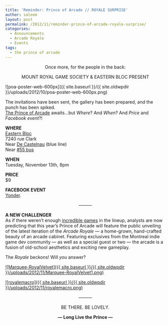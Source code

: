 ```yaml
---
title: 'Reminder: Prince of Arcade // ROYALE SURPRISE'
author: saleem
layout: post
permalink: /2012/11/reminder-prince-of-arcade-royale-surprise/
categories:
  - Announcements
  - Arcade Royale
  - Events
tags:
  - the prince of arcade
---
```

<center>
  Once more, for the people in the back:</p> <p>
    MOUNT ROYAL GAME SOCIETY &#038; EASTERN BLOC PRESENT</center>
  </p>
  
  <p>
    ![poa-poster-web-600px]({{ site.baseurl }}/{{ site.oldwpdir }}/uploads/2012/10/poa-poster-web-600px.png)
  </p>
  
  <p>
    The invitations have been sent, the gallery has been prepared, and the punch has been spiked.<br /> <a href="{{ site.baseurl }}/2012/11/the-prince-of-arcade-2/">The Prince of Arcade</a> awaits&#8230;but <em>Where</em>? And <em>When</em>? And <em>Price</em> and <em>Facebook event</em>?!
  </p>
  
  <p>
    <strong>WHERE</strong><br /> <a href="https://plus.google.com/109033529997287476853/about?gl=ca&hl=en">Eastern Bloc</a><br /> 7240 rue Clark<br /> Near <a href="http://www.stm.info/english/metro/a-m61.htm">De Castelnau</a> (blue line)<br /> Near <a href="http://www.stm.info/english/bus/plan_lig/a-pl55.htm">#55 bus</a>
  </p>
  
  <p>
    <strong>WHEN</strong><br /> Tuesday, November 13th, 8pm
  </p>
  
  <p>
    <strong>PRICE</strong><br /> $9
  </p>
  
  <p>
    <strong>FACEBOOK EVENT</strong><br /> <a href="https://www.facebook.com/events/413416385392229/">Yonder</a>.
  </p>
  
  <p>
    <center>
      &#8212;&#8212;&#8212;
    </center>
  </p>
  
  <p>
    <strong>A NEW CHALLENGER</strong><br /> As if there weren&#8217;t enough <a href="{{ site.baseurl }}/2012/11/the-prince-of-arcade-2/">incredible games</a> in the lineup, analysts are now predicting that this year&#8217;s Prince of Arcade will feature the public unveiling of the latest iteration of the <em>Arcade Royale</em> &#8212; a home-grown, hand-crafted beauty of an arcade cabinet. Featuring exclusives from the Montreal indie game dev community &#8212; as well as a special guest or two &#8212; the arcade is a fusion of old-school aesthetics and exciting new gameplay.
  </p>
  
  <p>
    The <em>Royale</em> beckons! Will <em>you</em> answer?
  </p>
  
  <p>
    <a href="{{ site.baseurl }}/{{ site.oldwpdir }}/uploads/2012/11/Marquee-RoyalVelvet1.png">![Marquee-RoyalVelvet]({{ site.baseurl }}/{{ site.oldwpdir }}/uploads/2012/11/Marquee-RoyalVelvet1.png)</a>
  </p>
  
  <p>
    <a href="{{ site.baseurl }}/{{ site.oldwpdir }}/uploads/2012/11/royalemacro.png">![royalemacro]({{ site.baseurl }}/{{ site.oldwpdir }}/uploads/2012/11/royalemacro.png)</a>
  </p>
  
  <p>
    <center>
      &#8212;&#8212;&#8212;
    </center>
  </p>
  
  <p>
    <center>
      BE THERE. BE LOVELY.
    </center>
  </p>
  
  <p>
    <center>
      <strong>&#8212; Long Live the Prince &#8212;</strong>
    </center>
  </p>